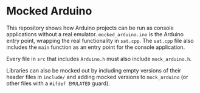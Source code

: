# Mocked Arduino

This repository shows how Arduino projects can be run as console applications without a real emulator. `mocked_arduino.ino` is the Arduino entry point, wrapping the real functionality in `sat.cpp`. The `sat.cpp` file also includes the `main` function as an entry point for the console application.

Every file in `src` that includes `Arduino.h` must also include `mock_arduino.h`.

Libraries can also be mocked out by including empty versions of their header files in `include/` and adding mocked versions to `mock_arduino` (or other files with a `#ifdef EMULATED` guard).

